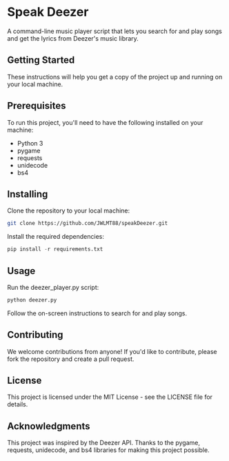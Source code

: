 # Speak Deezer
A command-line music player script that lets you search for and play songs and get the lyrics from Deezer's music library.

## Getting Started
These instructions will help you get a copy of the project up and running on your local machine.

## Prerequisites
To run this project, you'll need to have the following installed on your machine:

- Python 3
- pygame
- requests
- unidecode
- bs4
## Installing

Clone the repository to your local machine:

```Bash
git clone https://github.com/JWLMT88/speakDeezer.git
```
Install the required dependencies:

```Python
pip install -r requirements.txt
```
## Usage
Run the deezer_player.py script:

```Bash
python deezer.py
```
Follow the on-screen instructions to search for and play songs.

## Contributing
We welcome contributions from anyone! If you'd like to contribute, please fork the repository and create a pull request.

## License
This project is licensed under the MIT License - see the LICENSE file for details.

## Acknowledgments
This project was inspired by the Deezer API.
Thanks to the pygame, requests, unidecode, and bs4 libraries for making this project possible.
